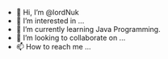 - 👋 Hi, I’m @lordNuk
- 👀 I’m interested in ...
- 🌱 I’m currently learning Java Programming.
- 💞️ I’m looking to collaborate on ...
- 📫 How to reach me ...

<!---
lordNuk/lordNuk is a ✨ special ✨ repository because its `README.md` (this file) appears on your GitHub profile.
You can click the Preview link to take a look at your changes.
--->
